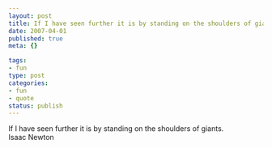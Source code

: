 ```yaml
--- 
layout: post
title: If I have seen further it is by standing on the shoulders of giants.
date: 2007-04-01
published: true
meta: {}

tags: 
- fun
type: post
categories: 
- fun
- quote
status: publish
---
```

If I have seen further it is by standing on the shoulders of giants.<br />Isaac Newton

